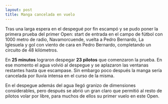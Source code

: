 ```yaml
---
layout: post
title: Manga cancelada en vuelo
---
```


Tras una larga espera en el despegué por fin escampó y se pudo poner la primera prueba del primer Open: start de entrada en el campo de fútbol con 1000 metro de radio, Navamorcuende, vuelta a Pedro Bernardo, La Iglesuela y gol con viento de cara en Pedro Bernardo, completando un circuito de 48 kilómetros.

En **25 minutos** lograron despegar **23 pilotos** que comenzaron la prueba. En ese momento el agua volvió al despegue y se aplazaron las ventanas restantes hasta que escampase. Sin embargo poco después la manga sería cancelada por lluvia intensa en el curso de la misma.

En el despegue además del agua llegó granizo de dimensiones considerables, pero después se abrió un gran claro que permitió al resto de pilotos volar por libre, para muchos de ellos su primer vuelo en este Open.
